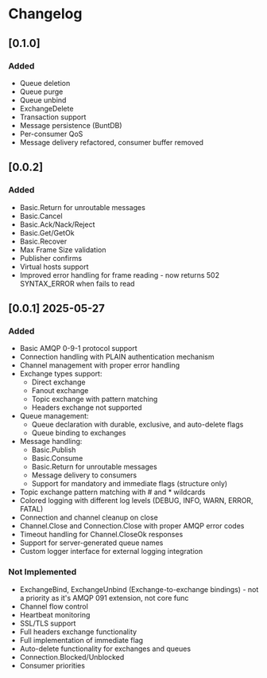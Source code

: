 # Changelog

## [0.1.0]

### Added
- Queue deletion
- Queue purge
- Queue unbind
- ExchangeDelete
- Transaction support
- Message persistence (BuntDB)
- Per-consumer QoS
- Message delivery refactored, consumer buffer removed

## [0.0.2]

### Added 
- Basic.Return for unroutable messages
- Basic.Cancel
- Basic.Ack/Nack/Reject
- Basic.Get/GetOk
- Basic.Recover
- Max Frame Size validation
- Publisher confirms
- Virtual hosts support
- Improved error handling for frame reading - now returns 502 SYNTAX_ERROR when fails to read

## [0.0.1] 2025-05-27

### Added
- Basic AMQP 0-9-1 protocol support
- Connection handling with PLAIN authentication mechanism
- Channel management with proper error handling
- Exchange types support:
  - Direct exchange
  - Fanout exchange
  - Topic exchange with pattern matching
  - Headers exchange not supported 
- Queue management:
  - Queue declaration with durable, exclusive, and auto-delete flags
  - Queue binding to exchanges
- Message handling:
  - Basic.Publish
  - Basic.Consume
  - Basic.Return for unroutable messages
  - Message delivery to consumers
  - Support for mandatory and immediate flags (structure only)
- Topic exchange pattern matching with # and * wildcards
- Colored logging with different log levels (DEBUG, INFO, WARN, ERROR, FATAL)
- Connection and channel cleanup on close
- Channel.Close and Connection.Close with proper AMQP error codes
- Timeout handling for Channel.CloseOk responses
- Support for server-generated queue names
- Custom logger interface for external logging integration

### Not Implemented
- ExchangeBind, ExchangeUnbind (Exchange-to-exchange bindings) - not a priority as it's AMQP 091 extension, not core func
- Channel flow control
- Heartbeat monitoring
- SSL/TLS support
- Full headers exchange functionality
- Full implementation of immediate flag
- Auto-delete functionality for exchanges and queues
- Connection.Blocked/Unblocked
- Consumer priorities


